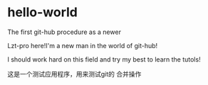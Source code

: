# hello-world
The first git-hub procedure as a newer

Lzt-pro here!I'm a new man in the world of git-hub!

I should work hard on this field and try my best to learn the tutols!

这是一个测试应用程序，用来测试git的 合并操作
